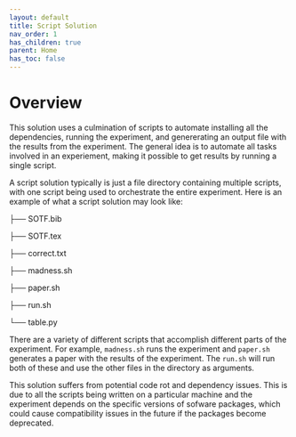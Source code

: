 ```yaml
---
layout: default
title: Script Solution
nav_order: 1
has_children: true
parent: Home
has_toc: false
---
```

# Overview

This solution uses a culmination of scripts to automate installing all the dependencies, running the experiment, and genererating an output file with the results from the experiment. The general idea is to automate all tasks involved in an experiement, making it possible to get results by running a single script.

A script solution typically is just a file directory containing multiple scripts, with one script being used to orchestrate the entire experiment. Here is an example of what a script solution may look like:


├── SOTF.bib

├── SOTF.tex

├── correct.txt

├── madness.sh

├── paper.sh

├── run.sh

└── table.py

There are a variety of different scripts that accomplish different parts of the experiment. For example, <code>madness.sh</code> runs the experiment and <code>paper.sh</code> generates a paper with the results of the experiment. The <code>run.sh</code> will run both of these and use the other files in the directory as arguments.

This solution suffers from potential code rot and dependency issues. This is due to all the scripts being written on a particular machine and the experiment depends on the specific versions of sofware packages, which could cause compatibility issues in the future if the packages become deprecated.